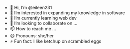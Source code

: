 - 👋 Hi, I’m @eileen231
- 👀 I’m interested in expanding my knowledge in software
- 🌱 I’m currently learning web dev
- 💞️ I’m looking to collaborate on ...
- 📫 How to reach me ...
- 😄 Pronouns: she/her
- ⚡ Fun fact: I like ketchup on scrambled eggs

<!---
eileen231/eileen231 is a ✨ special ✨ repository because its `README.md` (this file) appears on your GitHub profile.
You can click the Preview link to take a look at your changes.
--->
